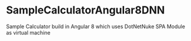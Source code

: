 # SampleCalculatorAngular8DNN

Sample Calculator build in Angular 8 which uses DotNetNuke SPA Module as virtual machine 